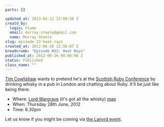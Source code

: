 ```yaml
--- 
parts: []

updated_at: 2013-02-12 23:09:36 Z
creatd_by: 
  login: hlame
  email: murray.steele@gmail.com
  name: Murray Steele
slug: episode-22-heat-rays
created_at: 2012-06-26 12:56:07 Z
breadcrumb: "Episode #22: Heat Rays"
published_at: 2012-06-26 00:00:00 Z
status: Published
class_name: ""
---
```


[Tim Cowlishaw](http://twitter.com/mistertim/) wants to pretend he's at the [Scottish Ruby Conference](http://scottishrubyconference.com/) by drinking whisky in a pub in London and chatting about Ruby.  It'll be just like being there:

* Where: [Lord Wargrave](http://www.youngs.co.uk/pub-detail.asp?PubID=347) (it's got all the whisky) [map](https://maps.google.co.uk/maps?q=Lord+Wargrave+W1H+5HE&hl=en&hq=Lord+Wargrave+W1H+5HE&radius=15000&t=h&z=16&iwloc=A)
* When: Thursday 28th June, 2012
* Time: 6.30pm

Let us know if you might be coming via [the Lanyrd event](http://lanyrd.com/2012/lrug-nights-june/).
